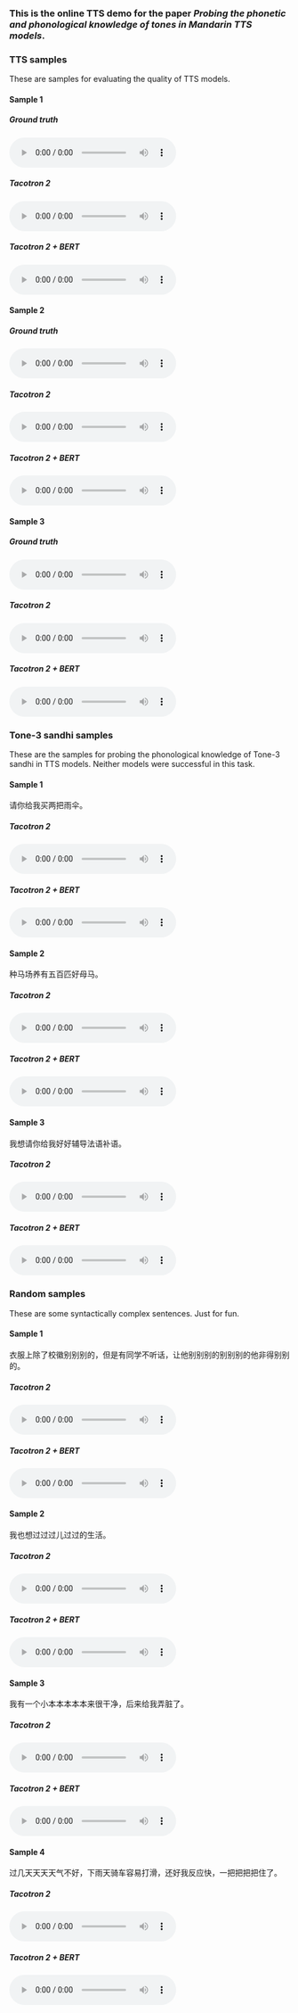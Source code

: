 ### This is the online TTS demo for the paper *Probing the phonetic and phonological knowledge of tones in Mandarin TTS models*.



### TTS samples
These are samples for evaluating the quality of TTS models.
#### Sample 1
##### Ground truth
<audio controls="controls">
<source type="audio/wav" src="tts/002791.wav"></source>
</audio>

##### Tacotron 2
<audio controls="controls">
<source type="audio/wav" src="tts/pinyin_002791.wav"></source>
</audio>

##### Tacotron 2 + BERT
<audio controls="controls">
<source type="audio/wav" src="tts/bert_002791.wav"></source>
</audio>

#### Sample 2
##### Ground truth
<audio controls="controls">
<source type="audio/wav" src="tts/003228.wav"></source>
</audio>

##### Tacotron 2
<audio controls="controls">
<source type="audio/wav" src="tts/pinyin_003228.wav"></source>
</audio>

##### Tacotron 2 + BERT
<audio controls="controls">
<source type="audio/wav" src="tts/bert_003228.wav"></source>
</audio>


#### Sample 3
##### Ground truth
<audio controls="controls">
<source type="audio/wav" src="tts/006494.wav"></source>
</audio>

##### Tacotron 2
<audio controls="controls">
<source type="audio/wav" src="tts/pinyin_006494.wav"></source>
</audio>

##### Tacotron 2 + BERT
<audio controls="controls">
<source type="audio/wav" src="tts/bert_006494.wav"></source>
</audio>

### Tone-3 sandhi samples
These are the samples for probing the phonological knowledge of Tone-3 sandhi in TTS models.
Neither models were successful in this task. 
#### Sample 1
请你给我买两把雨伞。
##### Tacotron 2
<audio controls="controls">
<source type="audio/wav" src="tone_3/pinyin_p21.wav"></source>
</audio>

##### Tacotron 2 + BERT
<audio controls="controls">
<source type="audio/wav" src="tone_3/bert_p21.wav"></source>
</audio>


#### Sample 2
种马场养有五百匹好母马。
##### Tacotron 2
<audio controls="controls">
<source type="audio/wav" src="tone_3/pinyin_p25.wav"></source>
</audio>

##### Tacotron 2 + BERT
<audio controls="controls">
<source type="audio/wav" src="tone_3/bert_p25.wav"></source>
</audio>


#### Sample 3
我想请你给我好好辅导法语补语。
##### Tacotron 2
<audio controls="controls">
<source type="audio/wav" src="tone_3/pinyin_p39.wav"></source>
</audio>

##### Tacotron 2 + BERT
<audio controls="controls">
<source type="audio/wav" src="tone_3/bert_p39.wav"></source>
</audio>



### Random samples
These are some syntactically complex sentences. Just for fun.
#### Sample 1
衣服上除了校徽别别别的，但是有同学不听话，让他别别别的别别别的他非得别别的。
##### Tacotron 2
<audio controls="controls">
<source type="audio/wav" src="random/pinyin_bie.wav"></source>
</audio>

##### Tacotron 2 + BERT
<audio controls="controls">
<source type="audio/wav" src="random/bert_bie.wav"></source>
</audio>

#### Sample 2
我也想过过过儿过过的生活。
##### Tacotron 2
<audio controls="controls">
<source type="audio/wav" src="random/pinyin_guo.wav"></source>
</audio>

##### Tacotron 2 + BERT
<audio controls="controls">
<source type="audio/wav" src="random/bert_guo.wav"></source>
</audio>

#### Sample 3
我有一个小本本本本本来很干净，后来给我弄脏了。
##### Tacotron 2
<audio controls="controls">
<source type="audio/wav" src="random/pinyin_ben.wav"></source>
</audio>

##### Tacotron 2 + BERT
<audio controls="controls">
<source type="audio/wav" src="random/bert_ben.wav"></source>
</audio>

#### Sample 4
过几天天天天气不好，下雨天骑车容易打滑，还好我反应快，一把把把把住了。
##### Tacotron 2
<audio controls="controls">
<source type="audio/wav" src="random/pinyin_tian.wav"></source>
</audio>

##### Tacotron 2 + BERT
<audio controls="controls">
<source type="audio/wav" src="random/bert_tian.wav"></source>
</audio>
